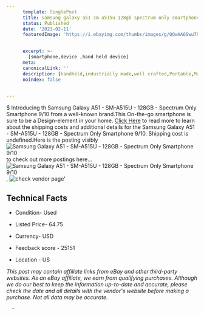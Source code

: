 ```yaml
---
      template: SinglePost
      title: samsung galaxy a51 sm a515u 128gb spectrum only smartphone 9 10
      status: Published
      date: '2023-02-11'
      featuredImage: 'https://i.ebayimg.com/thumbs/images/g/QQwAAOSwu7hi-~KV/s-l225.jpg'
       

      excerpt: >-
        [smartphone,device ,hand held device]
      meta:
      canonicalLink: ''
      description: [handheld,industrially made,well crafted,Portable,Mobile,Compact,Convenient,Lightweight,Maneuverable,Man-portable,Miniature,Carriable,Hand-held,Light,Holdable,Transportable,Mobile device,Pocket-sized,On-the-go,Wireless,Cordless,Compact size,Convenient size, smartphone,device ,hand held device]
      noindex: false
      

---
```

$
      Introducing th Samsung Galaxy A51 - SM-A515U - 128GB -  Spectrum Only Smartphone 9/10 from a well-known brand.This On-the-go smartphone is sure to be a Design-element in your home. [Click Here](https://www.ebay.com/itm/195290847424?hash=item2d783dd8c0%3Ag%3AQQwAAOSwu7hi-%7EKV&mkevt=1&mkcid=1&mkrid=711-53200-19255-0&campid=%253CePNCampaignId%253E&customid=%253CreferenceId%253E&toolid=10049) to read more to learn about the shipping costs and additional details for the Samsung Galaxy A51 - SM-A515U - 128GB -  Spectrum Only Smartphone 9/10. Shipping cost is undefined.Here is the posting visibly ![Samsung Galaxy A51 - SM-A515U - 128GB -  Spectrum Only Smartphone 9/10](https://i.ebayimg.com/thumbs/images/g/QQwAAOSwu7hi-~KV/s-l225.jpg) to check out more postings here... ![Samsung Galaxy A51 - SM-A515U - 128GB -  Spectrum Only Smartphone 9/10](https://i.ebayimg.com/images/g/QQwAAOSwu7hi-~KV/s-l1200.jpg), ![check vendor page]()'

      

 ## Technical Facts 



     
      

 - Condition- Used 


      

 - Listed Price- 64.75 


      

 - Currency- USD 


      

 - Feedback score - 25151 


      

 - Location - US 


      
      

 *_This post may contain affiliate links from eBay and other third-party websites. As an eBay affiliate, we earn from qualifying purchases. Although we do our best to keep the information up-to-date and accurate, please check the date and all details with the vendor's website before making a purchase. Not all data may be accurate._*




      -
